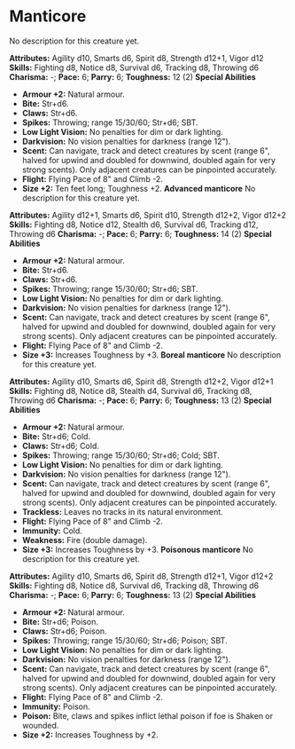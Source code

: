 # Manticore

No description for this creature yet.

**Attributes:** Agility d10, Smarts d6, Spirit d8, Strength d12+1, Vigor
d12
**Skills:** Fighting d8, Notice d8, Survival d6, Tracking d8, Throwing
d6
**Charisma:** -; **Pace:** 6; **Parry:** 6; **Toughness:** 12 (2)
**Special Abilities**

- **Armour +2:** Natural armour.
- **Bite:** Str+d6.
- **Claws:** Str+d6.
- **Spikes:** Throwing; range 15/30/60; Str+d6; SBT.
- **Low Light Vision:** No penalties for dim or dark lighting.
- **Darkvision:** No vision penalties for darkness (range 12").
- **Scent:** Can navigate, track and detect creatures by scent (range
6", halved for upwind and doubled for downwind, doubled again for very
strong scents). Only adjacent creatures can be pinpointed accurately.
- **Flight:** Flying Pace of 8" and Climb -2.
- **Size +2:** Ten feet long; Toughness +2.
**Advanced manticore**
No description for this creature yet.

**Attributes:** Agility d12+1, Smarts d6, Spirit d10, Strength d12+2,
Vigor d12+2
**Skills:** Fighting d8, Notice d12, Stealth d6, Survival d6, Tracking
d12, Throwing d6
**Charisma:** -; **Pace:** 6; **Parry:** 6; **Toughness:** 14 (2)
**Special Abilities**

- **Armour +2:** Natural armour.
- **Bite:** Str+d6.
- **Claws:** Str+d6.
- **Spikes:** Throwing; range 15/30/60; Str+d6; SBT.
- **Low Light Vision:** No penalties for dim or dark lighting.
- **Darkvision:** No vision penalties for darkness (range 12").
- **Scent:** Can navigate, track and detect creatures by scent (range
6", halved for upwind and doubled for downwind, doubled again for very
strong scents). Only adjacent creatures can be pinpointed accurately.
- **Flight:** Flying Pace of 8" and Climb -2.
- **Size +3:** Increases Toughness by +3.
**Boreal manticore**
No description for this creature yet.

**Attributes:** Agility d10, Smarts d6, Spirit d8, Strength d12+2, Vigor
d12+1
**Skills:** Fighting d8, Notice d8, Stealth d4, Survival d6, Tracking
d8, Throwing d6
**Charisma:** -; **Pace:** 6; **Parry:** 6; **Toughness:** 13 (2)
**Special Abilities**

- **Armour +2:** Natural armour.
- **Bite:** Str+d6; Cold.
- **Claws:** Str+d6; Cold.
- **Spikes:** Throwing; range 15/30/60; Str+d6; Cold; SBT.
- **Low Light Vision:** No penalties for dim or dark lighting.
- **Darkvision:** No vision penalties for darkness (range 12").
- **Scent:** Can navigate, track and detect creatures by scent (range
6", halved for upwind and doubled for downwind, doubled again for very
strong scents). Only adjacent creatures can be pinpointed accurately.
- **Trackless:** Leaves no tracks in its natural environment.
- **Flight:** Flying Pace of 8" and Climb -2.
- **Immunity:** Cold.
- **Weakness:** Fire (double damage).
- **Size +3:** Increases Toughness by +3.
**Poisonous manticore**
No description for this creature yet.

**Attributes:** Agility d10, Smarts d6, Spirit d8, Strength d12+1, Vigor
d12+2
**Skills:** Fighting d8, Notice d8, Survival d6, Tracking d8, Throwing
d6
**Charisma:** -; **Pace:** 6; **Parry:** 6; **Toughness:** 13 (2)
**Special Abilities**

- **Armour +2:** Natural armour.
- **Bite:** Str+d6; Poison.
- **Claws:** Str+d6; Poison.
- **Spikes:** Throwing; range 15/30/60; Str+d6; Poison; SBT.
- **Low Light Vision:** No penalties for dim or dark lighting.
- **Darkvision:** No vision penalties for darkness (range 12").
- **Scent:** Can navigate, track and detect creatures by scent (range
6", halved for upwind and doubled for downwind, doubled again for very
strong scents). Only adjacent creatures can be pinpointed accurately.
- **Flight:** Flying Pace of 8" and Climb -2.
- **Immunity:** Poison.
- **Poison:** Bite, claws and spikes inflict lethal poison if foe is
Shaken or wounded.
- **Size +2:** Increases Toughness by +2.
